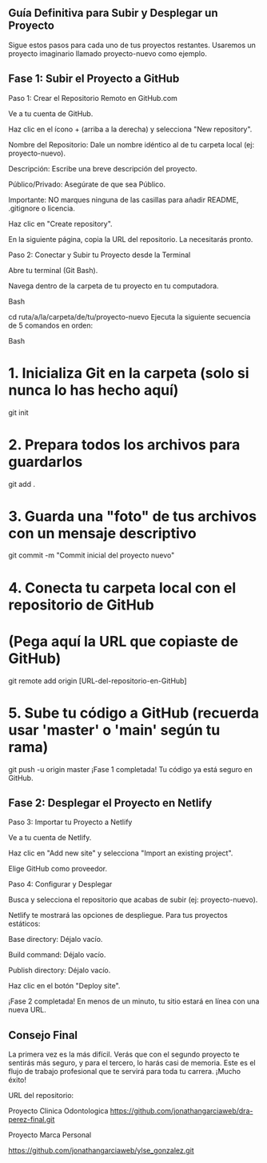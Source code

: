 ## Guía Definitiva para Subir y Desplegar un Proyecto
Sigue estos pasos para cada uno de tus proyectos restantes. Usaremos un proyecto imaginario llamado proyecto-nuevo como ejemplo.

## Fase 1: Subir el Proyecto a GitHub
Paso 1: Crear el Repositorio Remoto en GitHub.com

Ve a tu cuenta de GitHub.

Haz clic en el ícono + (arriba a la derecha) y selecciona "New repository".

Nombre del Repositorio: Dale un nombre idéntico al de tu carpeta local (ej: proyecto-nuevo).

Descripción: Escribe una breve descripción del proyecto.

Público/Privado: Asegúrate de que sea Público.

Importante: NO marques ninguna de las casillas para añadir README, .gitignore o licencia.

Haz clic en "Create repository".

En la siguiente página, copia la URL del repositorio. La necesitarás pronto.

Paso 2: Conectar y Subir tu Proyecto desde la Terminal

Abre tu terminal (Git Bash).

Navega dentro de la carpeta de tu proyecto en tu computadora.

Bash

cd ruta/a/la/carpeta/de/tu/proyecto-nuevo
Ejecuta la siguiente secuencia de 5 comandos en orden:

Bash

# 1. Inicializa Git en la carpeta (solo si nunca lo has hecho aquí)
git init

# 2. Prepara todos los archivos para guardarlos
git add .

# 3. Guarda una "foto" de tus archivos con un mensaje descriptivo
git commit -m "Commit inicial del proyecto nuevo"

# 4. Conecta tu carpeta local con el repositorio de GitHub
# (Pega aquí la URL que copiaste de GitHub)
git remote add origin [URL-del-repositorio-en-GitHub]

# 5. Sube tu código a GitHub (recuerda usar 'master' o 'main' según tu rama)
git push -u origin master
¡Fase 1 completada! Tu código ya está seguro en GitHub.

## Fase 2: Desplegar el Proyecto en Netlify
Paso 3: Importar tu Proyecto a Netlify

Ve a tu cuenta de Netlify.

Haz clic en "Add new site" y selecciona "Import an existing project".

Elige GitHub como proveedor.

Paso 4: Configurar y Desplegar

Busca y selecciona el repositorio que acabas de subir (ej: proyecto-nuevo).

Netlify te mostrará las opciones de despliegue. Para tus proyectos estáticos:

Base directory: Déjalo vacío.

Build command: Déjalo vacío.

Publish directory: Déjalo vacío.

Haz clic en el botón "Deploy site".

¡Fase 2 completada! En menos de un minuto, tu sitio estará en línea con una nueva URL.

## Consejo Final
La primera vez es la más difícil. Verás que con el segundo proyecto te sentirás más seguro, y para el tercero, lo harás casi de memoria. Este es el flujo de trabajo profesional que te servirá para toda tu carrera. ¡Mucho éxito!


URL del repositorio:

Proyecto Clinica Odontologica
https://github.com/jonathangarciaweb/dra-perez-final.git

Proyecto Marca Personal

https://github.com/jonathangarciaweb/ylse_gonzalez.git